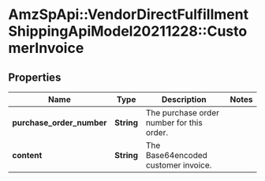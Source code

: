 # AmzSpApi::VendorDirectFulfillmentShippingApiModel20211228::CustomerInvoice

## Properties
Name | Type | Description | Notes
------------ | ------------- | ------------- | -------------
**purchase_order_number** | **String** | The purchase order number for this order. | 
**content** | **String** | The Base64encoded customer invoice. | 

